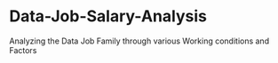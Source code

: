 # Data-Job-Salary-Analysis
Analyzing the Data Job Family through various Working conditions and Factors 
